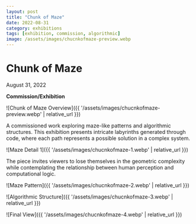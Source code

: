```yaml
---
layout: post
title: "Chunk of Maze"
date: 2022-08-31
category: exhibitions
tags: [exhibition, commission, algorithmic]
image: /assets/images/chucnkofmaze-preview.webp
---
```


# Chunk of Maze
August 31, 2022

**Commission/Exhibition**

![Chunk of Maze Overview]({{ '/assets/images/chucnkofmaze-preview.webp' | relative_url }})

A commissioned work exploring maze-like patterns and algorithmic structures. This exhibition presents intricate labyrinths generated through code, where each path represents a possible solution in a complex system.

![Maze Detail 1]({{ '/assets/images/chucnkofmaze-1.webp' | relative_url }})

The piece invites viewers to lose themselves in the geometric complexity while contemplating the relationship between human perception and computational logic.

![Maze Pattern]({{ '/assets/images/chucnkofmaze-2.webp' | relative_url }})

![Algorithmic Structure]({{ '/assets/images/chucnkofmaze-3.webp' | relative_url }})

![Final View]({{ '/assets/images/chucnkofmaze-4.webp' | relative_url }})